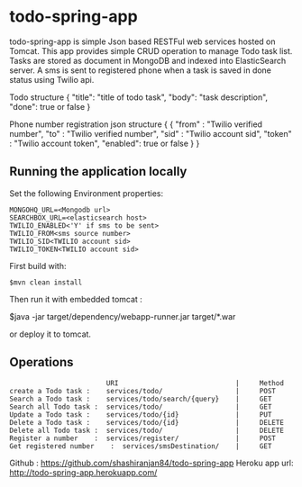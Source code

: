 todo-spring-app
===============

todo-spring-app is simple Json based RESTFul web services hosted on Tomcat. This app provides simple CRUD operation to manage Todo task list. Tasks are stored as document in MongoDB and indexed into ElasticSearch server. A sms is sent to registered phone when a task is saved in done status using Twilio api.

Todo structure
{
 "title": "title of todo task",
  "body": "task description",
  "done": true or false
}

Phone number registration json structure
{
{
  "from" : "Twilio verified number",
  "to" : "Twilio verified number",
  "sid" : "Twilio account sid",
  "token" : "Twilio account token",
 "enabled": true or false
}
}

## Running the application locally

Set the following Environment properties:

	MONGOHQ_URL=<Mongodb url>  
	SEARCHBOX_URL=<elasticsearch host>
	TWILIO_ENABLED<'Y' if sms to be sent> 
	TWILIO_FROM<sms source number>
	TWILIO_SID<TWILIO account sid>
	TWILIO_TOKEN<TWILIO account sid>

First build with:

    $mvn clean install
    
Then run it with embedded tomcat :
	
   $java -jar target/dependency/webapp-runner.jar target/*.war

or deploy it to tomcat.


## Operations
 							URI      						|     Method
 	create a Todo task :    services/todo/	 				|     POST
	Search a Todo task :  	services/todo/search/{query}	|     GET
	Search all Todo task :  services/todo/					|     GET
	Update a Todo task :	services/todo/{id}				|	  PUT
	Delete a Todo task :	services/todo/{id}				|	  DELETE
	Delete all Todo task :	services/todo/					|	  DELETE
	Register a number	 :	services/register/				|	  POST
	Get registered number	 :	services/smsDestination/	|	  GET
	

Github : https://github.com/shashiranjan84/todo-spring-app
Heroku  app url: http://todo-spring-app.herokuapp.com/
